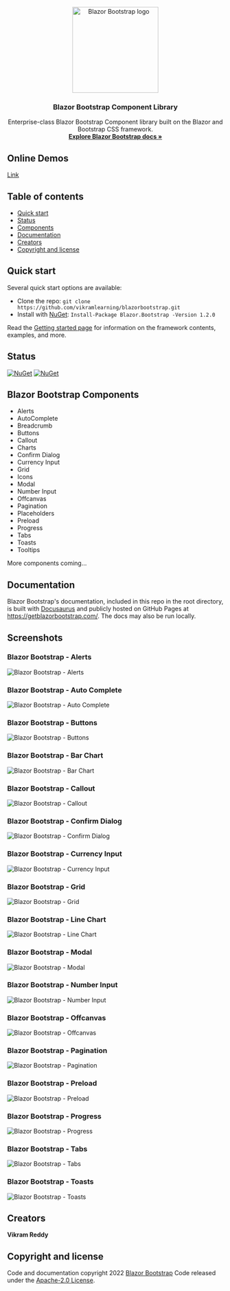 ﻿<p align="center">
  <a href="https://getblazorbootstrap.com/">
    <img src="https://getblazorbootstrap.com/img/logo/logo-color.svg" alt="Blazor Bootstrap logo" width="200" height="200">
  </a>
</p>

<h3 align="center">Blazor Bootstrap Component Library</h3>

<p align="center">
  Enterprise-class Blazor Bootstrap Component library built on the Blazor and Bootstrap CSS framework.
  <br>
  <a href="https://getblazorbootstrap.com/docs/intro"><strong>Explore Blazor Bootstrap docs »</strong></a>
  <br>
</p>

## Online Demos

[Link](https://demos.getblazorbootstrap.com/)

## Table of contents

- [Quick start](#quick-start)
- [Status](#status)
- [Components](#components)
- [Documentation](#documentation)
- [Creators](#creators)
- [Copyright and license](#copyright-and-license)

## Quick start

Several quick start options are available:

- Clone the repo: `git clone https://github.com/vikramlearning/blazorbootstrap.git`
- Install with [NuGet](https://www.nuget.org/): `Install-Package Blazor.Bootstrap -Version 1.2.0` 

Read the [Getting started page](https://getblazorbootstrap.com/docs/intro) for information on the framework contents, examples, and more.

## Status

[![NuGet](https://img.shields.io/nuget/vpre/blazor.bootstrap)](https://www.nuget.org/packages/blazor.bootstrap/absoluteLatest)
[![NuGet](https://img.shields.io/nuget/dt/blazor.bootstrap.svg)](https://www.nuget.org/packages/blazor.bootstrap/absoluteLatest)

## Blazor Bootstrap Components

- Alerts
- AutoComplete
- Breadcrumb
- Buttons
- Callout
- Charts
- Confirm Dialog
- Currency Input
- Grid
- Icons
- Modal
- Number Input
- Offcanvas
- Pagination
- Placeholders
- Preload
- Progress
- Tabs
- Toasts
- Tooltips

More components coming...

## Documentation

Blazor Bootstrap's documentation, included in this repo in the root directory, is built with [Docusaurus](https://docusaurus.io/) and publicly hosted on GitHub Pages at <https://getblazorbootstrap.com/>. The docs may also be run locally.

## Screenshots

### Blazor Bootstrap - Alerts
![Blazor Bootstrap - Alerts](https://i.imgur.com/D9tJpSl.jpg "Blazor Bootstrap - Alerts")

### Blazor Bootstrap - Auto Complete
![Blazor Bootstrap - Auto Complete](https://i.imgur.com/gRcdvc0.png "Blazor Bootstrap - Auto Complete")

### Blazor Bootstrap - Buttons
![Blazor Bootstrap - Buttons](https://i.imgur.com/ENKhcXR.jpg "Blazor Bootstrap - Buttons")

### Blazor Bootstrap - Bar Chart
![Blazor Bootstrap - Bar Chart](https://i.imgur.com/JLV7oss.png "Blazor Bootstrap - Bar Chart")

### Blazor Bootstrap - Callout
![Blazor Bootstrap - Callout](https://i.imgur.com/vmibzEu.png "Blazor Bootstrap - Callout")

### Blazor Bootstrap - Confirm Dialog
![Blazor Bootstrap - Confirm Dialog](https://i.imgur.com/FisZXwK.png "Blazor Bootstrap - Confirm Dialog")

### Blazor Bootstrap - Currency Input
![Blazor Bootstrap - Currency Input](https://i.imgur.com/mihpoXk.png "Blazor Bootstrap - Currency Input")

### Blazor Bootstrap - Grid
![Blazor Bootstrap - Grid](https://i.imgur.com/36RsWZ3.png "Blazor Bootstrap - Grid")

### Blazor Bootstrap - Line Chart
![Blazor Bootstrap - Line Chart](https://i.imgur.com/CzdXpqr.png "Blazor Bootstrap - Line Chart")

### Blazor Bootstrap - Modal
![Blazor Bootstrap - Modal](https://i.imgur.com/n0m4Fhq.jpg "Blazor Bootstrap - Modal")

### Blazor Bootstrap - Number Input
![Blazor Bootstrap - Number Input](https://i.imgur.com/iUNBkki.png "Blazor Bootstrap - Number Input")

### Blazor Bootstrap - Offcanvas
![Blazor Bootstrap - Offcanvas](https://i.imgur.com/1vNz5Ci.jpg "Blazor Bootstrap - Offcanvas")

### Blazor Bootstrap - Pagination
![Blazor Bootstrap - Pagination](https://i.imgur.com/SCbZVd4.jpg "Blazor Bootstrap - Pagination")

### Blazor Bootstrap - Preload
![Blazor Bootstrap - Preload](https://i.imgur.com/3pvzbXY.png "Blazor Bootstrap - Preload")

### Blazor Bootstrap - Progress
![Blazor Bootstrap - Progress](https://i.imgur.com/MK142lQ.png "Blazor Bootstrap - Progress")

### Blazor Bootstrap - Tabs
![Blazor Bootstrap - Tabs](https://i.imgur.com/NdE5oqH.png "Blazor Bootstrap - Tabs")

### Blazor Bootstrap - Toasts
![Blazor Bootstrap - Toasts](https://i.imgur.com/OCQUchu.png "Blazor Bootstrap - Toasts")

## Creators

**Vikram Reddy**

## Copyright and license

Code and documentation copyright 2022 [Blazor Bootstrap](https://getblazorbootstrap.com/) Code released under the [Apache-2.0 License](https://github.com/vikramlearning/blazorbootstrap/blob/master/LICENSE.txt).